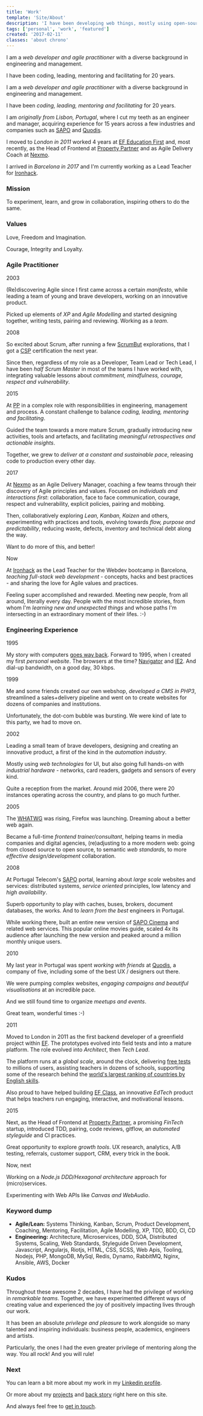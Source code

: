 ```yaml
---
title: 'Work'
template: 'Site/About'
description: 'I have been developing web things, mostly using open-source technologies, since 1995, professionally since 1999, inspired by agile principles since 2004.'
tags: ['personal', 'work', 'featured']
created: '2017-02-11'
classes: 'about chrono'
---
```


I am a _web developer and agile practitioner_ with a diverse background in engineering and management.

I have been coding, leading, mentoring and facilitating for 20 years.

<!-- abstract -->

I am a _web developer and agile practitioner_ with a diverse background in engineering and management.

I have been _coding, leading, mentoring and facilitating_ for 20 years.

I am _originally from Lisbon, Portugal_, where I cut my teeth as an engineer and manager, acquiring experience for 15 years across a few industries and companies such as [SAPO](https://sapo.pt) and [Quodis](http://quodis.com/).

I moved to _London in 2011_ worked 4 years at [EF Education First](http://ef.com) and, most recently, as the Head of Frontend at [Property Partner](http://propertypartner.co) and as Agile Delivery Coach at [Nexmo](https://nexmo.com).

I arrived in _Barcelona in 2017_ and I'm currently working as a Lead Teacher for [Ironhack](https://ironhack.com).

### Mission

To experiment, learn, and grow in collaboration, inspiring others to do the same.

### Values

Love, Freedom and Imagination.

Courage, Integrity and Loyalty.

### Agile Practitioner

<p class="year">2003</p>

(Re)discovering Agile since I first came across a certain _manifesto_, while leading a team of young and brave developers, working on an innovative product.

Picked up elements of _XP_ and _Agile Modelling_ and started designing together, writing tests, pairing and reviewing. Working as a _team_.

<p class="year">2008</p>

So excited about Scrum, after running a few [ScrumBut](https://www.scrum.org/resources/what-scrumbut) explorations, that I got a [CSP](https://www.scrumalliance.org/community/profile/atorgal) certification the next year.

Since then, regardless of my role as a Developer, Team Lead or Tech Lead, I have been _half Scrum Master_ in most of the teams I have worked with, integrating valuable lessons about _commitment, mindfulness, courage, respect and vulnerability_.

<p class="year">2015</p>

At [PP](https://propertypartner.co) in a complex role with responsibilities in engineering, management and process. A constant challenge to balance _coding, leading, mentoring and facilitating_.

Guided the team towards a more mature Scrum, gradually introducing new activities, tools and artefacts, and facilitating _meaningful retrospectives and actionable insights_.

Together, we grew to _deliver at a constant and sustainable pace_, releasing code to production every other day.

<p class="year">2017</p>

At [Nexmo](https://nexmo.com) as an Agile Delivery Manager, coaching a few teams through their discovery of Agile principles and values. Focused on _individuals and interactions first_: collaboration, face to face communication, courage, respect and vulnerability, explicit policies, pairing and mobbing.

Then, collaboratively exploring _Lean, Kanban, Kaizen_ and others, experimenting with practices and tools, evolving towards _flow, purpose and predictability_, reducing waste, defects, inventory and technical debt along the way.

Want to do more of this, and better!

<p class="year">Now</p>

At [Ironhack](https://ironhack.com) as the Lead Teacher for the Webdev bootcamp in Barcelona, _teaching full-stack web development_ - concepts, hacks and best practices - and sharing the love for Agile values and practices.

Feeling super accomplished and rewarded. Meeting new people, from all around, literally every day. People with the most incredible stories, from whom I'm _learning new and unexpected things_ and whose paths I'm intersecting in an extraordinary moment of their lifes. :-)

### Engineering Experience

<p class="year">1995</p>

My story with computers [goes way back](/about/story). Forward to 1995, when I created my first _personal website_. The browsers at the time? [Navigator](https://en.wikipedia.org/wiki/Netscape#Early_years) and [IE2](https://en.wikipedia.org/wiki/Internet_Explorer_2). And dial-up bandwidth, on a good day, 30 kbps.

<p class="year">1999</p>

Me and some friends created our own webshop, _developed a CMS in PHP3_, streamlined a sales+delivery pipeline and went on to create websites for dozens of companies and institutions.

Unfortunately, the dot-com bubble was bursting. We were kind of late to this party, we had to move on.

<p class="year">2002</p>

Leading a small team of brave developers, designing and creating an innovative product, a first of the kind in the _automation industry_.

Mostly using _web technologies_ for UI, but also going full hands-on with _industrial hardware_ - networks, card readers, gadgets and sensors of every kind.

Quite a reception from the market. Around mid 2006, there were 20 instances operating across the country, and plans to go much further.

<p class="year">2005</p>

The [WHATWG](https://en.wikipedia.org/wiki/WHATWG) was rising, Firefox was launching. Dreaming about a better web again.

Became a full-time _frontend trainer/consultant_, helping teams in media companies and digital agencies, (re)adjusting to a more modern web: going from closed source to open source, to semantic _web standards_, to more _effective design/development_ collaboration.

<p class="year">2008</p>

At Portugal Telecom's [SAPO](https://sapo.pt) portal, learning about _large scale_ websites and services: distributed systems, _service oriented_ principles, low latency and _high availability_.

Superb opportunity to play with caches, buses, brokers, document databases, the works. And to _learn from the best_ engineers in Portugal.

While working there, built an entire new version of [SAPO Cinema](https://cinema.sapo.pt) and related web services. This popular online movies guide, scaled 4x its audience after launching the new version and peaked around a million monthly unique users.

<p class="year">2010</p>

My last year in Portugal was spent _working with friends_ at [Quodis](http://quodis.com/), a company of five, including some of the best UX / designers out there.

We were pumping complex websites, _engaging campaigns and beautiful visualisations_ at an incredible pace.

And we still found time to organize _meetups and events_.

Great team, wonderful times :-)

<p class="year">2011</p>

Moved to London in 2011 as the first backend developer of a greenfield project within [EF](https://ef.com). The prototypes evolved into field tests and into a mature platform. The role evolved into _Architect_, then _Tech Lead_.

The platform runs at a _global scale_, around the clock, delivering [free tests](https://www.efset.org/) to millions of users, assisting teachers in dozens of schools, supporting some of the research behind the [world's largest ranking of countries by English skills](http://www.ef.co.uk/epi/).

Also proud to have helped building [EF Class](http://class.ef.com/), an innovative _EdTech_ product that helps teachers run engaging, interactive, and motivational lessons.

<p class="year">2015</p>

Next, as the Head of Frontend at [Property Partner](http://propertypartner.co), a promising _FinTech_ startup, introduced TDD, pairing, code reviews, gitflow, an _automated styleguide_ and CI practices.

Great opportunity to explore _growth tools_. UX research, analytics, A/B testing, referrals, customer support, CRM, every trick in the book.

<p class="year">Now, next</p>

Working on a _Node.js DDD/Hexagonal architecture_ approach for (micro)services.

Experimenting with Web APIs like _Canvas and WebAudio_.

### Keyword dump

- **Agile/Lean:** Systems Thinking, Kanban, Scrum, Product Development, Coaching, Mentoring, Facilitation, Agile Modelling, XP, TDD, BDD, CI, CD
- **Engineering:** Architecture, Microservices, DDD, SOA, Distributed Systems, Scaling, Web Standards, Styleguide Driven Development, Javascript, Angularjs, Riotjs, HTML, CSS, SCSS, Web Apis, Tooling, Nodejs, PHP, MongoDB, MySql, Redis, Dynamo, RabbitMQ, Nginx, Ansible, AWS, Docker

### Kudos

Throughout these awesome 2 decades, I have had the privilege of working in _remarkable teams_. Together, we have experimented different ways of creating value and experienced the joy of positively impacting lives through our work.

It has been an absolute _privilege and pleasure_ to work alongside so many talented and inspiring individuals: business people, academics, engineers and artists.

Particularly, the ones I had the even greater privilege of mentoring along the way. You all rock! And you will rule!

### Next

You can learn a bit more about my work in my [Linkedin profile](https://linkedin/in/andretorgal).

Or more about my [projects](/experiments/) and [back story](/about/story) right here on this site.

And always feel free to [get in touch](/about#contact).
